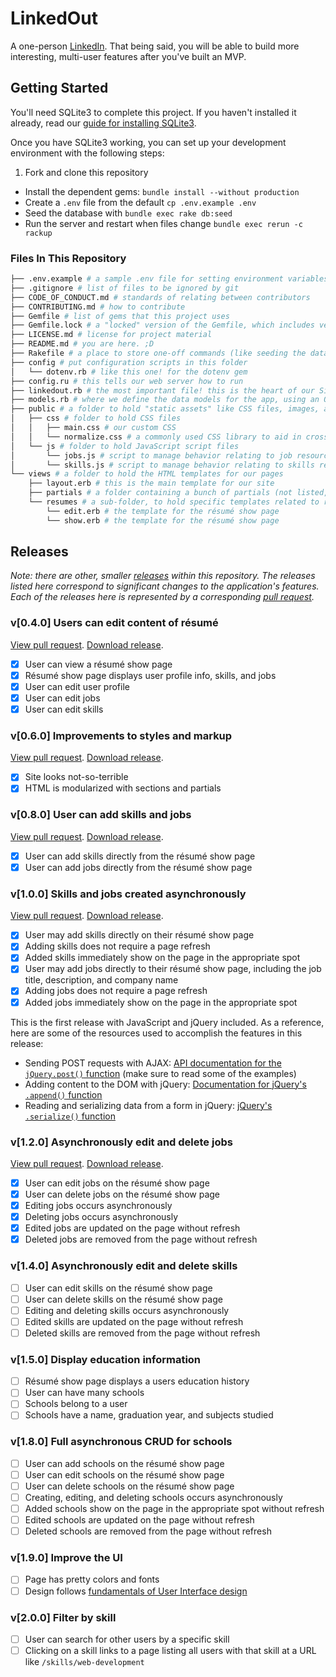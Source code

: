 # LinkedOut

A one-person [LinkedIn](https://www.linkedin.com/). That being said, you will be able to build more interesting, multi-user features after you've built an MVP.

## Getting Started

You'll need SQLite3 to complete this project. If you haven't installed it already, read our [guide for installing SQLite3][sqlite3-install].

Once you have SQLite3 working, you can set up your development environment with the following steps:

1. Fork and clone this repository
- Install the dependent gems: `bundle install --without production`
- Create a `.env` file from the default `cp .env.example .env`
- Seed the database with `bundle exec rake db:seed`
- Run the server and restart when files change `bundle exec rerun -c rackup`

### Files In This Repository

```sh
├── .env.example # a sample .env file for setting environment variables
├── .gitignore # list of files to be ignored by git
├── CODE_OF_CONDUCT.md # standards of relating between contributors
├── CONTRIBUTING.md # how to contribute
├── Gemfile # list of gems that this project uses
├── Gemfile.lock # a "locked" version of the Gemfile, which includes version numbers for all the gems
├── LICENSE.md # license for project material
├── README.md # you are here. ;D
├── Rakefile # a place to store one-off commands (like seeding the database)
├── config # put configuration scripts in this folder
│   └── dotenv.rb # like this one! for the dotenv gem
├── config.ru # this tells our web server how to run
├── linkedout.rb # the most important file! this is the heart of our Sinatra web app, where we define how to respond to requests from across the web
├── models.rb # where we define the data models for the app, using an ORM like DataMapper
├── public # a folder to hold "static assets" like CSS files, images, and JavaScript files
│   ├── css # folder to hold CSS files
│   │   ├── main.css # our custom CSS
│   │   └── normalize.css # a commonly used CSS library to aid in cross-browser compatibility
│   └── js # folder to hold JavaScript script files
│       └── jobs.js # script to manage behavior relating to job resources
│       └── skills.js # script to manage behavior relating to skills resources
└── views # a folder to hold the HTML templates for our pages
    ├── layout.erb # this is the main template for our site
    ├── partials # a folder containing a bunch of partials (not listed, because there are a bunch of them)
    └── resumes # a sub-folder, to hold specific templates related to résumés
        └── edit.erb # the template for the résumé show page
        └── show.erb # the template for the résumé show page
```

## Releases

_Note: there are other, smaller [releases][gh-help-releases] within this repository. The releases listed here correspond to significant changes to the application's features. Each of the releases here is represented by a corresponding [pull request][gh-help-pull-requests]._

### v[0.4.0] Users can edit content of résumé

[View pull request](../../pull/2).
[Download release](https://github.com/codeunion/linkedout-example/archive/v0.4.0.zip).

- [X] User can view a résumé show page
- [X] Résumé show page displays user profile info, skills, and jobs
- [X] User can edit user profile
- [X] User can edit jobs
- [X] User can edit skills

### v[0.6.0] Improvements to styles and markup

[View pull request](../../pull/3).
[Download release](https://github.com/codeunion/linkedout-example/archive/v0.6.0.zip).

- [X] Site looks not-so-terrible
- [X] HTML is modularized with sections and partials

### v[0.8.0] User can add skills and jobs

[View pull request](../../pull/4).
[Download release](https://github.com/codeunion/linkedout-example/archive/v0.8.0.zip).

- [X] User can add skills directly from the résumé show page
- [X] User can add jobs directly from the résumé show page

### v[1.0.0] Skills and jobs created asynchronously

[View pull request](../../pull/5).
[Download release](https://github.com/codeunion/linkedout-example/archive/v1.0.0.zip).

- [X] User may add skills directly on their résumé show page
- [X] Adding skills does not require a page refresh
- [X] Added skills immediately show on the page in the appropriate spot
- [X] User may add jobs directly to their résumé show page, including the job title, description, and company name
- [X] Adding jobs does not require a page refresh
- [X] Added jobs immediately show on the page in the appropriate spot

This is the first release with JavaScript and jQuery included. As a reference, here are some of the resources used to accomplish the features in this release:

- Sending POST requests with AJAX: [API documentation for the `jQuery.post()` function][jquery-api-post] (make sure to read some of the examples)
- Adding content to the DOM with jQuery: [Documentation for jQuery's `.append()` function][jquery-api-append]
- Reading and serializing data from a form in jQuery: [jQuery's `.serialize()` function][jquery-api-serialize]

### v[1.2.0] Asynchronously edit and delete jobs

[View pull request](../../pull/6).
[Download release](https://github.com/codeunion/linkedout-example/archive/v1.2.0.zip).

- [X] User can edit jobs on the résumé show page
- [X] User can delete jobs on the résumé show page
- [X] Editing jobs occurs asynchronously
- [X] Deleting jobs occurs asynchronously
- [X] Edited jobs are updated on the page without refresh
- [X] Deleted jobs are removed from the page without refresh

### v[1.4.0] Asynchronously edit and delete skills

- [ ] User can edit skills on the résumé show page
- [ ] User can delete skills on the résumé show page
- [ ] Editing and deleting skills occurs asynchronously
- [ ] Edited skills are updated on the page without refresh
- [ ] Deleted skills are removed from the page without refresh

### v[1.5.0] Display education information

- [ ] Résumé show page displays a users education history
- [ ] User can have many schools
- [ ] Schools belong to a user
- [ ] Schools have a name, graduation year, and subjects studied

### v[1.8.0] Full asynchronous CRUD for schools

- [ ] User can add schools on the résumé show page
- [ ] User can edit schools on the résumé show page
- [ ] User can delete schools on the résumé show page
- [ ] Creating, editing, and deleting schools occurs asynchronously
- [ ] Added schools show on the page in the appropriate spot without refresh
- [ ] Edited schools are updated on the page without refresh
- [ ] Deleted schools are removed from the page without refresh

### v[1.9.0] Improve the UI

- [ ] Page has pretty colors and fonts
- [ ] Design follows [fundamentals of User Interface design](http://blog.teamtreehouse.com/10-user-interface-design-fundamentals)

### v[2.0.0] Filter by skill

- [ ] User can search for other users by a specific skill
- [ ] Clicking on a skill links to a page listing all users with that skill at a URL like `/skills/web-development`

[sqlite3-install]:https://github.com/codeunion/fundamentals-of-web-development/wiki/Resources-and-Tools#sqlite
[jquery-api-post]:http://api.jquery.com/jquery.post/
[jquery-api-append]:http://api.jquery.com/append/
[jquery-api-serialize]:http://api.jquery.com/serialize/
[gh-help-releases]:https://help.github.com/articles/about-releases/
[gh-help-pull-requests]:https://help.github.com/articles/using-pull-requests/
